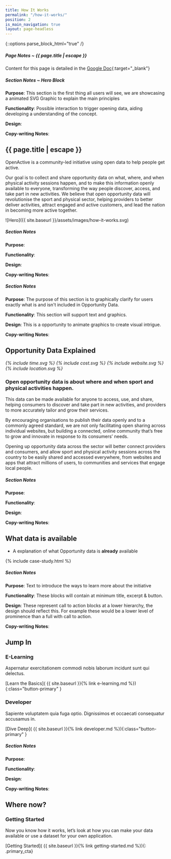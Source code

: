 ```yaml
---
title: How It Works
permalink: "/how-it-works/"
position: 2
is_main_navigation: true
layout: page-headless
---
```


{::options parse_block_html="true" /}

<article class="note-wrap">
<div class="notes">

##### Page Notes ~ {{ page.title | escape }}

Content for this page is detailed in the
[Google Doc](https://drive.google.com/open?id=1b_AclHfydCEGU5ZfLu3i7kvUnGpLflFvBTg4oI46FP0){:target="_blank"}

</div>
</article>
<article class="note-wrap">
<div class="notes">


##### Section Notes ~ Hero Block
**Purpose**: This section is the first thing all users will see, we are showcasing a animated SVG Graphic to explain the main principles

**Functionality**: Possible interaction to trigger opening data, aiding developing a understanding of the concept.

**Design**:

**Copy-writing Notes**:

</div>
</article>

<article class="hero--simple">
<div class="two">

<h1>{{ page.title | escape }}</h1>

OpenActive is a community-led initiative using open data to help people get active.

Our goal is to collect and share opportunity data on what, where, and when physical activity sessions happen, and to make this information openly available to everyone, transforming the way people discover, access, and take part in new activities.
We believe that open opportunity data will revolutionise the sport and physical sector, helping providers to better deliver activities, attract engaged and active customers, and lead the nation in becoming more active together.





</div>

<div class="two">


![Hero]({{ site.baseurl }}/assets/images/how-it-works.svg)

</div>

</article>


<article class="note-wrap">
<div class="notes">

##### Section Notes
**Purpose**:

**Functionality**:

**Design**:

**Copy-writing Notes**:

</div>
</article>


<article class="note-wrap">
<div class="notes">

##### Section Notes
**Purpose**: The purpose of this section is to graphically clarify for users exactly what is and isn't included in Opportunity Data.

**Functionality**: This section will support text and graphics.

**Design**: This is a opportunity to animate graphics to create visual intrigue.

**Copy-writing Notes**:

</div>
</article>


<article markdown="0" class="opportunity-data title-row">
<h2 class="sub-heading-two">Opportunity Data Explained</h2>
<div class="two subgrid title-row">
<i class="two">{% include time.svg %}</i>
<i class="two">{% include cost.svg %}</i>
<i class="two">{% include website.svg %}</i>
<i class="two">{% include location.svg %}</i>
</div>
<div markdown="1" class="two">


### Open opportunity data is about where and when sport and physical activities happen.
This data can be made available for anyone to access, use, and share, helping consumers to discover and take part in new activities, and providers to more accurately tailor and grow their services.

By encouraging organisations to publish their data openly and to a commonly agreed standard, we are not only facilitating open sharing across individual websites, but building a connected, online community that’s free to grow and innovate in response to its consumers’ needs.

Opening up opportunity data across the sector will better connect providers and consumers, and allow sport and physical activity sessions across the country to be easily shared and accessed everywhere, from websites and apps that attract millions of users, to communities and services that engage local people. 



</div>
</article>



<article class="note-wrap">
<div class="notes">

##### Section Notes
**Purpose**:

**Functionality**:

**Design**:

**Copy-writing Notes**:

</div>
</article>

<article>
<h2 class="sub-heading-two">What data is available</h2>
<div class="one">

+ A explanation of what Opportunity data is **already** available

</div>
</article>



{% include case-study.html %}



<article class="note-wrap">
<div class="notes">

##### Section Notes
**Purpose**: Text to introduce the ways to learn more about the initiative

**Functionality**: These blocks will contain at minimum title, excerpt & button.

**Design**: These represent call to action blocks at a lower hierarchy, the design should reflect this. For example these would be a lower level of prominence than a full with call to action.

**Copy-writing Notes**:

</div>
</article>

<article class="call_to_action title-row ">
<h2 class="sub-heading-two">Jump In</h2>

<div class="subgrid">

<div class="two blue-gradient-bc">

### E-Learning
Aspernatur exercitationem commodi nobis laborum incidunt sunt qui delectus.

[Learn the Basics]( {{ site.baseurl }}{% link e-learning.md %}){:class="button-primary" }

</div>

<div class="two purple-gradient-bc">

### Developer
Sapiente voluptatem quia fuga optio. Dignissimos et occaecati consequatur accusamus in.

[Dive Deep]( {{ site.baseurl }}{% link developer.md %}){:class="button-primary" }

</div>

</div>
</article>



<article class="note-wrap">
<div class="notes">

##### Section Notes
**Purpose**:

**Functionality**:

**Design**:

**Copy-writing Notes**:

</div>
</article>

<article class="call_to_action--full-width brand-ten-bc">
<h2 class="sub-heading-two">Where now?</h2>
<div class="one">

### Getting Started
Now you know how it works, let’s look at how you can make your data available or use a dataset for your own application.

[Getting Started]( {{ site.baseurl }}{% link getting-started.md %}){: .primary_cta}


</div>
<figure class="brand-nine-bc">
<div style="background: url({{ site.baseurl }}/assets/images/sideplank.jpg)center center / cover no-repeat;"></div>
</figure>
</article>